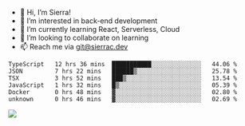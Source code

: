 - 👋 Hi, I’m Sierra!
- 👀 I’m interested in back-end development
- 🌱 I’m currently learning React, Serverless, Cloud
- 💞️ I’m looking to collaborate on learning
- 📫 Reach me via git@sierrac.dev

<!--START_SECTION:waka-->

```text
TypeScript   12 hrs 36 mins  ███████████░░░░░░░░░░░░░░   44.06 %
JSON         7 hrs 22 mins   ██████▒░░░░░░░░░░░░░░░░░░   25.78 %
TSX          3 hrs 52 mins   ███▒░░░░░░░░░░░░░░░░░░░░░   13.54 %
JavaScript   1 hrs 32 mins   █▒░░░░░░░░░░░░░░░░░░░░░░░   05.39 %
Docker       0 hrs 48 mins   ▓░░░░░░░░░░░░░░░░░░░░░░░░   02.80 %
unknown      0 hrs 46 mins   ▓░░░░░░░░░░░░░░░░░░░░░░░░   02.69 %
```

<!--END_SECTION:waka-->


![](https://hit.yhype.me/github/profile?user_id=7351311)

